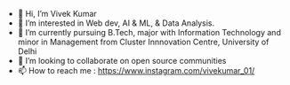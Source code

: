 - 👋 Hi, I’m Vivek Kumar
- 👀 I’m interested in Web dev, AI & ML, & Data Analysis.
- 🌱 I’m currently pursuing B.Tech, major with Information Technology and minor in Management from Cluster Innnovation Centre, University of Delhi
- 💞️ I’m looking to collaborate on open source communities 
- 📫 How to reach me : https://www.instagram.com/vivekumar_01/

<!---
Vivekumar01/Vivekumar08 is a ✨ special ✨ repository because its `README.md` (this file) appears on your GitHub profile.
You can click the Preview link to take a look at your changes.
--->
